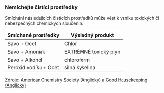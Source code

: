 ### Nemíchejte čistící prostředky

Smíchání následujících čistících prostředků může vést k vzniku toxických či nebezpečných chemických sloučenin:

Smíchané prostředky | Výsledný produkt 
-- | --
Savo + Ocet | Chlor
Savo + Amoniak | EXTRÉMNĚ toxický plyn
Savo + Alkohol | chloroform
Peroxid vodíku + Ocet | silná kyselina

Zdroje: [American Chemistry Society (Anglicky)](https://www.acs.org/content/acs/en/pressroom/newsreleases/2019/february/can-mixing-household-cleaners-kill-you-video.html) a [Good Housekeeping (Anglicky)](https://www.goodhousekeeping.com/home/cleaning/tips/a32773/cleaning-products-never-mix/)

